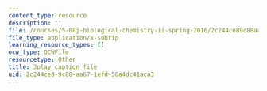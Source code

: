 ```yaml
---
content_type: resource
description: ''
file: /courses/5-08j-biological-chemistry-ii-spring-2016/2c244ce89c88aa671efd56a4dc41aca3_jrCjdjLTQKk.srt
file_type: application/x-subrip
learning_resource_types: []
ocw_type: OCWFile
resourcetype: Other
title: 3play caption file
uid: 2c244ce8-9c88-aa67-1efd-56a4dc41aca3
---
```

